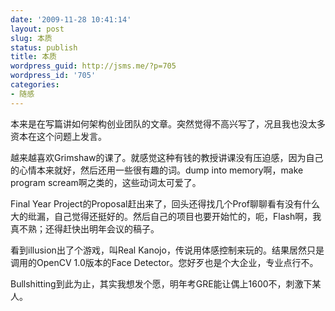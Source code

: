 ```yaml
---
date: '2009-11-28 10:41:14'
layout: post
slug: 本质
status: publish
title: 本质
wordpress_guid: http://jsms.me/?p=705
wordpress_id: '705'
categories:
- 随感
---
```


本来是在写篇讲如何架构创业团队的文章。突然觉得不高兴写了，况且我也没太多资本在这个问题上发言。

越来越喜欢Grimshaw的课了。就感觉这种有钱的教授讲课没有压迫感，因为自己的心情本来就好，然后还用一些很有趣的词。dump into memory啊，make program scream啊之类的，这些动词太可爱了。

Final Year Project的Proposal赶出来了，回头还得找几个Prof聊聊看有没有什么大的纰漏，自己觉得还挺好的。然后自己的项目也要开始忙的，呃，Flash啊，我真不熟；还得赶快出明年会议的稿子。

看到illusion出了个游戏，叫Real Kanojo，传说用体感控制来玩的。结果居然只是调用的OpenCV 1.0版本的Face Detector。您好歹也是个大企业，专业点行不。

Bullshitting到此为止，其实我想发个愿，明年考GRE能让偶上1600不，刺激下某人。
